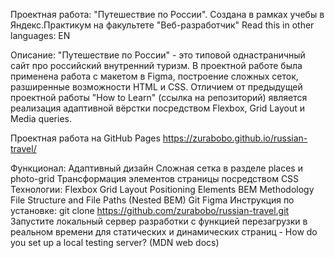 Проектная работа: "Путешествие по России". Создана в рамках учебы в Яндекс.Практикум на факультете "Веб-разработчик"
Read this in other languages: EN

Описание:
"Путешествие по России" - это типовой однастраничный сайт про российский внутренний туризм. В проектной работе была применена работа с макетом в Figma, построение сложных сеток, разширенные возможности HTML и CSS. Отличием от предыдущей проектной работы "How to Learn" (ссылка на репозиторий) является реализация адаптивной вёрстки посредством Flexbox, Grid Layout и Media queries.

Проектная работа на GitHub Pages
https://zurabobo.github.io/russian-travel/

Функционал:
Адаптивный дизайн
Сложная сетка в разделе places и photo-grid
Трансформация элементов страницы посредством CSS
Технологии:
Flexbox
Grid Layout
Positioning Elements
BEM Methodology
File Structure and File Paths (Nested BEM)
Git
Figma
Инструкция по установке:
git clone https://github.com/zurabobo/russian-travel.git
Запустите локальный сервер разработки с функцией перезагрузки в реальном времени для статических и динамических страниц - How do you set up a local testing server? (MDN web docs)
